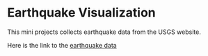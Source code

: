 # Earthquake Visualization

This mini projects collects earthquake data from the USGS website.

Here is the link to the [earthquake data](https://earthquake.usgs.gov/earthquakes/feed/v1.0/geojson.php)
